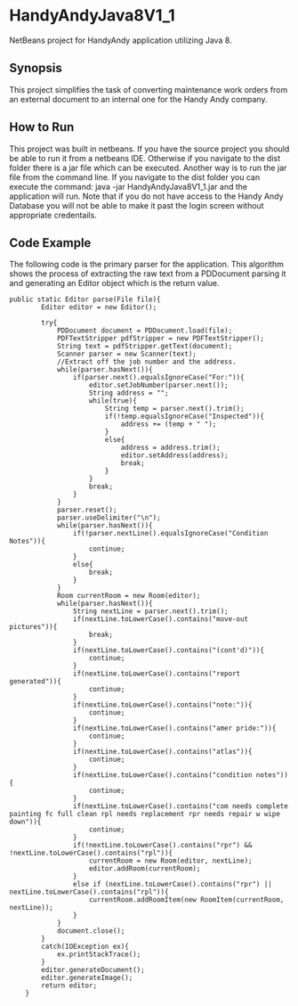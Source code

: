 # HandyAndyJava8V1_1
 NetBeans project for HandyAndy application utilizing Java 8.
 
## Synopsis
This project simplifies the task of converting maintenance work orders from an external document to an internal one for the Handy Andy company.

## How to Run
This project was built in netbeans. If you have the source project you should be able to run it from a netbeans IDE. Otherwise if you navigate to the dist folder there is a jar file which can be executed. Another way is to run the jar file from the command line. If you navigate to the dist folder you can execute the command:
java -jar HandyAndyJava8V1_1.jar
and the application will run. Note that if you do not have access to the Handy Andy Database you will not be able to make it past the login screen without appropriate credentails.

## Code Example
The following code is the primary parser for the application. This algorithm shows the process of extracting the raw text from a PDDocument parsing it and generating an Editor object which is the return value.
```
public static Editor parse(File file){
        Editor editor = new Editor();
        
        try{
            PDDocument document = PDDocument.load(file);
            PDFTextStripper pdfStripper = new PDFTextStripper();
            String text = pdfStripper.getText(document);
            Scanner parser = new Scanner(text);
            //Extract off the job number and the address.
            while(parser.hasNext()){
                if(parser.next().equalsIgnoreCase("For:")){
                    editor.setJobNumber(parser.next());
                    String address = "";
                    while(true){
                        String temp = parser.next().trim();
                        if(!temp.equalsIgnoreCase("Inspected")){
                            address += (temp + " ");
                        }
                        else{
                            address = address.trim();
                            editor.setAddress(address);
                            break;
                        }
                    }
                    break;
                }
            }
            parser.reset();
            parser.useDelimiter("\n");
            while(parser.hasNext()){
                if(!parser.nextLine().equalsIgnoreCase("Condition Notes")){
                    continue;
                }
                else{
                    break;
                }
            }
            Room currentRoom = new Room(editor);
            while(parser.hasNext()){
                String nextLine = parser.next().trim();
                if(nextLine.toLowerCase().contains("move-out pictures")){
                    break;
                }
                if(nextLine.toLowerCase().contains("(cont'd)")){
                    continue;
                }
                if(nextLine.toLowerCase().contains("report generated")){
                    continue;
                }
                if(nextLine.toLowerCase().contains("note:")){
                    continue;
                }
                if(nextLine.toLowerCase().contains("amer pride:")){
                    continue;
                }
                if(nextLine.toLowerCase().contains("atlas")){
                    continue;
                }
                if(nextLine.toLowerCase().contains("condition notes")){
                    continue;
                }
                if(nextLine.toLowerCase().contains("com needs complete painting fc full clean rpl needs replacement rpr needs repair w wipe down")){
                    continue;
                }
                if(!nextLine.toLowerCase().contains("rpr") && !nextLine.toLowerCase().contains("rpl")){
                    currentRoom = new Room(editor, nextLine);
                    editor.addRoom(currentRoom);
                }
                else if (nextLine.toLowerCase().contains("rpr") || nextLine.toLowerCase().contains("rpl")){
                    currentRoom.addRoomItem(new RoomItem(currentRoom, nextLine));
                }
            }
            document.close();
        }
        catch(IOException ex){
            ex.printStackTrace();
        }
        editor.generateDocument();
        editor.generateImage();
        return editor;
    }
 ```
